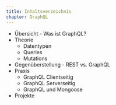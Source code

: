 ```yaml
---
title: Inhaltsverzeichnis
chapter: GraphQL
---
```


- Übersicht - Was ist GraphQL?
- Theorie
  - Datentypen
  - Queries
  - Mutations
- Gegenüberstellung - REST vs. GraphQL
- Praxis
  - GraphQL Clientseitig
  - GraphQL Serverseitig
  - GraphQL und Mongoose
- Projekte
